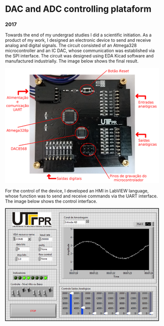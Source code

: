 # DAC and ADC controlling plataform

### 2017

Towards the end of my undergrad studies I did a scientific initiation. As a product of my work, I designed an electronic device to send and receive analog and digital signals. The circuit consisted of an Atmega328 microcontroller and an IC DAC, whose communication was established via the SPI interface. The circuit was designed using EDA Kicad software and manufactured industrially. The image below shows the final result.

![](./images/1_1.png)

For the control of the device, I developed an HMI in LabVIEW language, whose function was to send and receive commands via the UART interface. The image below shows the control interface.

![](./images/1_2.png)